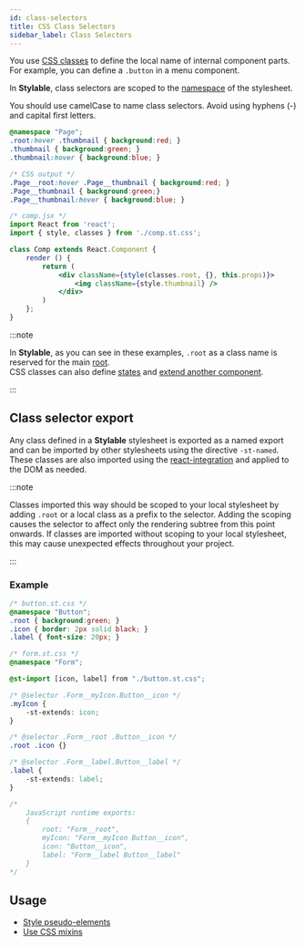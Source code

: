 ```yaml
---
id: class-selectors
title: CSS Class Selectors
sidebar_label: Class Selectors
---
```


You use [CSS classes](https://developer.mozilla.org/en-US/docs/Web/CSS/Class_selectors) to define the local name of internal component parts. For example, you can define a `.button` in a menu component.

In **Stylable**, class selectors are scoped to the [namespace](./namespace.md) of the stylesheet. 

You should use camelCase to name class selectors. Avoid using hyphens (-) and capital first letters.

```css
@namespace "Page";
.root:hover .thumbnail { background:red; }
.thumbnail { background:green; }
.thumbnail:hover { background:blue; }
```

```css
/* CSS output */
.Page__root:hover .Page__thumbnail { background:red; }
.Page__thumbnail { background:green;}
.Page__thumbnail:hover { background:blue; }
```

```jsx
/* comp.jsx */
import React from 'react';
import { style, classes } from './comp.st.css';

class Comp extends React.Component {
    render () {
        return (
            <div className={style(classes.root, {}, this.props)}>
                <img className={style.thumbnail} />
            </div>
        )
    };
}
```

:::note

In **Stylable**, as you can see in these examples, `.root` as a class name is reserved for the main [root](./root.md).  
CSS classes can also define [states](./pseudo-classes) and [extend another component](./extend-stylesheet.md).

:::

## Class selector export

Any class defined in a **Stylable** stylesheet is exported as a named export and can be imported by other stylesheets using the directive `-st-named`. These classes are also imported using the [react-integration](../getting-started/react-integration.md) and applied to the DOM as needed.

:::note

Classes imported this way should be scoped to your local stylesheet by adding `.root` or a local class as a prefix to the selector. Adding the scoping causes the selector to affect only the rendering subtree from this point onwards. If classes are imported without scoping to your local stylesheet, this may cause unexpected effects throughout your project.

:::

### Example

```css
/* button.st.css */
@namespace "Button";
.root { background:green; }
.icon { border: 2px solid black; } 
.label { font-size: 20px; } 
```

```css
/* form.st.css */
@namespace "Form";

@st-import [icon, label] from "./button.st.css";

/* @selector .Form__myIcon.Button__icon */
.myIcon { 
    -st-extends: icon; 
}

/* @selector .Form__root .Button__icon */
.root .icon {}

/* @selector .Form__label.Button__label */
.label {
    -st-extends: label;
}
```

```css
/* 
    JavaScript runtime exports:
    {
        root: "Form__root",
        myIcon: "Form__myIcon Button__icon",
        icon: "Button__icon",
        label: "Form__label Button__label"
    }
*/
```

## Usage

* [Style pseudo-elements](./pseudo-elements.md)
* [Use CSS mixins](./mixins.md)
